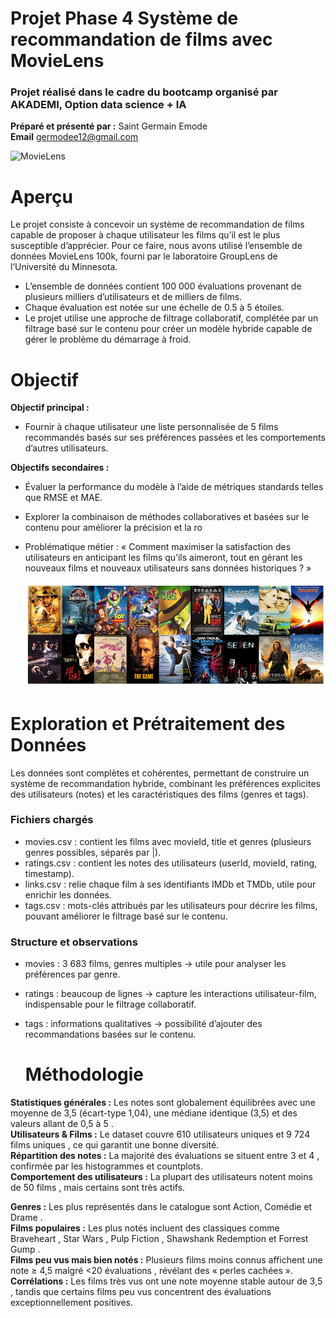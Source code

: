 # Projet Phase 4 Système de recommandation de films avec MovieLens
### Projet réalisé dans le cadre du bootcamp organisé par AKADEMI, Option data science + IA
**Préparé et présenté par :** Saint Germain Emode </br>
**Email** germodee12@gmail.com

![MovieLens](https://github.com/Germode/Projet-Phase-4-Systeme-de-recommandation-de-films-avec-MovieLens/blob/main/Images/Moovies.png)

# Aperçu
Le projet consiste à concevoir un système de recommandation de films capable de proposer à chaque utilisateur les films qu’il est le plus susceptible d’apprécier. Pour ce faire, nous avons utilisé l’ensemble de données MovieLens 100k, fourni par le laboratoire GroupLens de l’Université du Minnesota.
- L’ensemble de données contient 100 000 évaluations provenant de plusieurs milliers d’utilisateurs et de milliers de films.
- Chaque évaluation est notée sur une échelle de 0.5 à 5 étoiles.
- Le projet utilise une approche de filtrage collaboratif, complétée par un filtrage basé sur le contenu pour créer un modèle hybride capable de gérer le problème du démarrage à froid.

# Objectif
**Objectif principal :**
- Fournir à chaque utilisateur une liste personnalisée de 5 films recommandés basés sur ses préférences passées et les comportements d’autres utilisateurs.

**Objectifs secondaires :**
- Évaluer la performance du modèle à l’aide de métriques standards telles que RMSE et MAE.
- Explorer la combinaison de méthodes collaboratives et basées sur le contenu pour améliorer la précision et la ro
- Problématique métier : « Comment maximiser la satisfaction des utilisateurs en anticipant les films qu’ils aimeront, tout en gérant les nouveaux films et nouveaux utilisateurs sans données historiques ? »

  ![MovieLens](https://github.com/Germode/Projet-Phase-4-Systeme-de-recommandation-de-films-avec-MovieLens/blob/main/Images/Examples-of-movies-from-different-genres-MovieLens-dataset.png)

 # Exploration et Prétraitement des Données
Les données sont complètes et cohérentes, permettant de construire un système de recommandation hybride, combinant les préférences explicites des utilisateurs (notes) 
et les caractéristiques des films (genres et tags).

### Fichiers chargés
- movies.csv : contient les films avec movieId, title et genres (plusieurs genres possibles, séparés par |).
- ratings.csv : contient les notes des utilisateurs (userId, movieId, rating, timestamp).
- links.csv : relie chaque film à ses identifiants IMDb et TMDb, utile pour enrichir les données.
- tags.csv : mots-clés attribués par les utilisateurs pour décrire les films, pouvant améliorer le filtrage basé sur le contenu.

### Structure et observations
- movies : 3 683 films, genres multiples → utile pour analyser les préférences par genre.
- ratings : beaucoup de lignes → capture les interactions utilisateur-film, indispensable pour le filtrage collaboratif.
- tags : informations qualitatives → possibilité d’ajouter des recommandations basées sur le contenu.

  # Méthodologie
**Statistiques générales :** Les notes sont globalement équilibrées avec une moyenne de 3,5 (écart-type 1,04), une médiane identique (3,5) et des valeurs allant de 0,5 à 5 .<br/>
**Utilisateurs & Films :** Le dataset couvre 610 utilisateurs uniques et 9 724 films uniques , ce qui garantit une bonne diversité.<br/>
**Répartition des notes :** La majorité des évaluations se situent entre 3 et 4 , confirmée par les histogrammes et countplots.<br/>
**Comportement des utilisateurs :** La plupart des utilisateurs notent moins de 50 films , mais certains sont très actifs.<br/>

**Genres :** Les plus représentés dans le catalogue sont Action, Comédie et Drame .<br/>
**Films populaires :** Les plus notés incluent des classiques comme Braveheart , Star Wars , Pulp Fiction , Shawshank Redemption et Forrest Gump .<br/>
**Films peu vus mais bien notés :** Plusieurs films moins connus affichent une note ≥ 4,5 malgré <20 évaluations , révélant des « perles cachées ».<br/>
**Corrélations :** Les films très vus ont une note moyenne stable autour de 3,5 , tandis que certains films peu vus concentrent des évaluations exceptionnellement positives.<br/>


